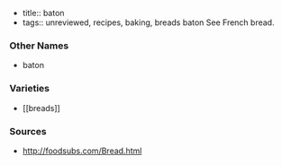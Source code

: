 - title:: baton
- tags:: unreviewed, recipes, baking, breads
baton See French bread.

### Other Names

* baton

### Varieties

* [[breads]]

### Sources
* http://foodsubs.com/Bread.html
